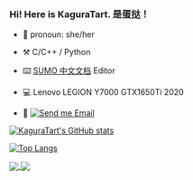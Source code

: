 ### Hi! Here is KaguraTart. 是蛋挞！



- 👯 pronoun: she/her

- :hammer_and_pick: C/C++ / Python

- :keyboard: [SUMO 中文文档](https://github.com/KaguraTart/SUMO-ch-doc) Editor 

- :computer: Lenovo LEGION Y7000 GTX1650Ti 2020


- :email: [![Send me Email](https://img.shields.io/static/v1?label=email&message=kaguratart@163.com&color=blue&style=flat-square)](mailto:kaguratart@163.com)

[![KaguraTart's GitHub stats](https://github-readme-stats.vercel.app/api?username=KaguraTart)](https://github.com/anuraghazra/github-readme-stats)

[![Top Langs](https://github-readme-stats.vercel.app/api/top-langs/?username=KaguraTart&layout=compact)](https://github.com/anuraghazra/github-readme-stats)

<a href="https://github.com/anuraghazra/github-readme-stats">
  <img align="center" src="https://github-readme-stats.vercel.app/api/pin/?username=KaguraTart&repo=github-readme-stats" />
</a>
<a href="https://github.com/anuraghazra/convoychat">
  <img align="center" src="https://github-readme-stats.vercel.app/api/pin/?username=KaguraTart&layout=compact&repo=convoychat" />
</a>

<!--
**KaguraTart/KaguraTart** is a ✨ _special_ ✨ repository because its `README.md` (this file) appears on your GitHub profile.

<img src="https://github-readme-stats.vercel.app/api?username=KaguraTart&count_private=true&show_icons=true" alt="KaguraTart's GitHub stats" height="190px" /> 
Here are some ideas to get you started:
&bg_color=DEG,#00BFFF,#FFFFFF,#FFC0CB
- 🔭 I’m currently working on ...
- 🌱 I’m currently learning ...
- 👯 I’m looking to collaborate on ...
- 🤔 I’m looking for help with ...
- 💬 Ask me about ...
- 📫 How to reach me: ...
- 😄 Pronouns: ...
- ⚡ Fun fact: ...
- abab
- wwww
-->
